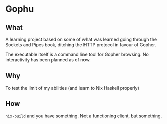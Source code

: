 # Gophu

## What
A learning project based on some of what was learned going through the Sockets
and Pipes book, ditching the HTTP protocol in favour of Gopher.

The executable itself is a command line tool for Gopher browsing. No
interactivity has been planned as of now.

## Why
To test the limit of my abilities (and learn to Nix Haskell properly)

## How
`nix-build` and you have something. Not a functioning client, but something.
